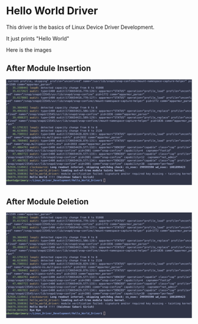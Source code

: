 # Hello World Driver

This driver is the basics of Linux Device Driver Development. 

It just prints "Hello World"

Here is the images 

## After Module Insertion 

![image](images/insert.png)

## After Module Deletion

![image](images/delete.png)

